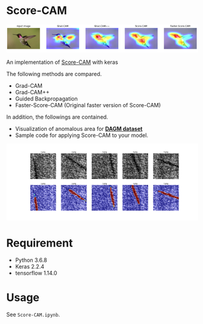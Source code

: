 # Score-CAM

![](./image/sample_output.png)

An implementation of [Score-CAM](https://arxiv.org/abs/1910.01279) with keras

The following methods are compared.

- Grad-CAM
- Grad-CAM++
- Guided Backpropagation
- Faster-Score-CAM (Original faster version of Score-CAM)

In addition, the followings are contained.

- Visualization of anomalous area for [**DAGM dataset**](https://resources.mpi-inf.mpg.de/conference/dagm/2007/prizes.html)
- Sample code for applying Score-CAM to your model.

![](./result/Class6_result_0.png)

# Requirement

- Python 3.6.8
- Keras 2.2.4
- tensorflow 1.14.0

# Usage

See `Score-CAM.ipynb`.